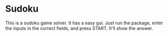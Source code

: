 # Sudoku
This is a sudoku game solver. It has a easy gui. Just run the package, enter the inputs in the correct fields, and press START. It'll show the answer.